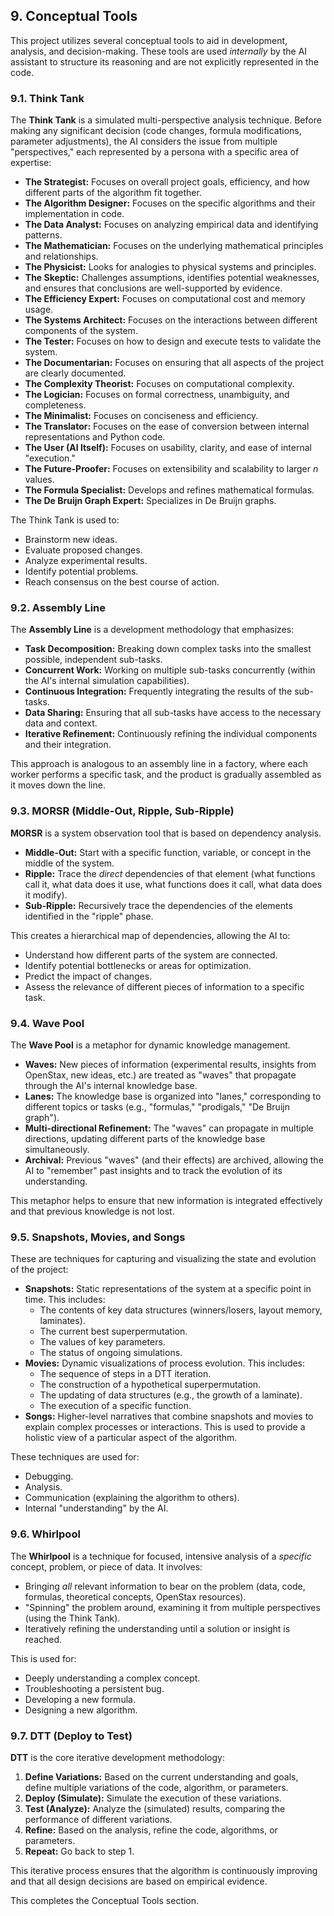 ## 9. Conceptual Tools

This project utilizes several conceptual tools to aid in development, analysis,
and decision-making. These tools are used *internally* by the AI assistant to
structure its reasoning and are not explicitly represented in the code.

### 9.1. Think Tank

The **Think Tank** is a simulated multi-perspective analysis technique. Before
making any significant decision (code changes, formula modifications, parameter
adjustments), the AI considers the issue from multiple "perspectives," each
represented by a persona with a specific area of expertise:

*   **The Strategist:** Focuses on overall project goals, efficiency, and how
    different parts of the algorithm fit together.
*   **The Algorithm Designer:** Focuses on the specific algorithms and their
    implementation in code.
*   **The Data Analyst:** Focuses on analyzing empirical data and identifying
    patterns.
*   **The Mathematician:** Focuses on the underlying mathematical principles and
    relationships.
*   **The Physicist:** Looks for analogies to physical systems and principles.
*   **The Skeptic:** Challenges assumptions, identifies potential weaknesses,
    and ensures that conclusions are well-supported by evidence.
*   **The Efficiency Expert:** Focuses on computational cost and memory usage.
*   **The Systems Architect:** Focuses on the interactions between different
    components of the system.
*   **The Tester:** Focuses on how to design and execute tests to validate the
    system.
*   **The Documentarian:** Focuses on ensuring that all aspects of the project
    are clearly documented.
* **The Complexity Theorist:** Focuses on computational complexity.
* **The Logician:** Focuses on formal correctness, unambiguity, and completeness.
* **The Minimalist:** Focuses on conciseness and efficiency.
* **The Translator:** Focuses on the ease of conversion between internal representations and Python code.
* **The User (AI Itself):** Focuses on usability, clarity, and ease of internal "execution."
* **The Future-Proofer:** Focuses on extensibility and scalability to larger *n* values.
* **The Formula Specialist:** Develops and refines mathematical formulas.
* **The De Bruijn Graph Expert:** Specializes in De Bruijn graphs.

The Think Tank is used to:

*   Brainstorm new ideas.
*   Evaluate proposed changes.
*   Analyze experimental results.
*   Identify potential problems.
*   Reach consensus on the best course of action.

### 9.2. Assembly Line

The **Assembly Line** is a development methodology that emphasizes:

*   **Task Decomposition:** Breaking down complex tasks into the smallest
    possible, independent sub-tasks.
*   **Concurrent Work:** Working on multiple sub-tasks concurrently (within the
    AI's internal simulation capabilities).
*   **Continuous Integration:**  Frequently integrating the results of the
    sub-tasks.
*   **Data Sharing:** Ensuring that all sub-tasks have access to the necessary
    data and context.
*   **Iterative Refinement:**  Continuously refining the individual components
    and their integration.

This approach is analogous to an assembly line in a factory, where each worker
performs a specific task, and the product is gradually assembled as it moves
down the line.

### 9.3. MORSR (Middle-Out, Ripple, Sub-Ripple)

**MORSR** is a system observation tool that is based on dependency analysis.

*   **Middle-Out:** Start with a specific function, variable, or concept in the
    middle of the system.
*   **Ripple:** Trace the *direct* dependencies of that element (what functions
    call it, what data does it use, what functions does it call, what data
    does it modify).
*   **Sub-Ripple:** Recursively trace the dependencies of the elements identified
    in the "ripple" phase.

This creates a hierarchical map of dependencies, allowing the AI to:

*   Understand how different parts of the system are connected.
*   Identify potential bottlenecks or areas for optimization.
*   Predict the impact of changes.
*   Assess the relevance of different pieces of information to a specific task.

### 9.4. Wave Pool

The **Wave Pool** is a metaphor for dynamic knowledge management.

*   **Waves:** New pieces of information (experimental results, insights from
    OpenStax, new ideas, etc.) are treated as "waves" that propagate through
    the AI's internal knowledge base.
*   **Lanes:**  The knowledge base is organized into "lanes," corresponding to
    different topics or tasks (e.g., "formulas," "prodigals," "De Bruijn
    graph").
*   **Multi-directional Refinement:**  The "waves" can propagate in multiple
    directions, updating different parts of the knowledge base simultaneously.
*   **Archival:**  Previous "waves" (and their effects) are archived, allowing
    the AI to "remember" past insights and to track the evolution of its
    understanding.

This metaphor helps to ensure that new information is integrated effectively and
that previous knowledge is not lost.

### 9.5. Snapshots, Movies, and Songs

These are techniques for capturing and visualizing the state and evolution of
the project:

*   **Snapshots:** Static representations of the system at a specific point in
    time. This includes:
    *   The contents of key data structures (winners/losers, layout memory,
        laminates).
    *   The current best superpermutation.
    *   The values of key parameters.
    *   The status of ongoing simulations.
*   **Movies:** Dynamic visualizations of process evolution. This includes:
    *   The sequence of steps in a DTT iteration.
    *   The construction of a hypothetical superpermutation.
    *   The updating of data structures (e.g., the growth of a laminate).
    *   The execution of a specific function.
*   **Songs:** Higher-level narratives that combine snapshots and movies to
    explain complex processes or interactions.  This is used to provide a
    holistic view of a particular aspect of the algorithm.

These techniques are used for:

*   Debugging.
*   Analysis.
*   Communication (explaining the algorithm to others).
*   Internal "understanding" by the AI.

### 9.6. Whirlpool

The **Whirlpool** is a technique for focused, intensive analysis of a *specific*
concept, problem, or piece of data.  It involves:

*   Bringing *all* relevant information to bear on the problem (data, code,
    formulas, theoretical concepts, OpenStax resources).
*   "Spinning" the problem around, examining it from multiple perspectives
    (using the Think Tank).
*   Iteratively refining the understanding until a solution or insight is
    reached.

This is used for:

*   Deeply understanding a complex concept.
*   Troubleshooting a persistent bug.
*   Developing a new formula.
*   Designing a new algorithm.

### 9.7. DTT (Deploy to Test)

**DTT** is the core iterative development methodology:

1.  **Define Variations:**  Based on the current understanding and goals, define
    multiple variations of the code, algorithm, or parameters.
2.  **Deploy (Simulate):**  Simulate the execution of these variations.
3.  **Test (Analyze):**  Analyze the (simulated) results, comparing the
    performance of different variations.
4.  **Refine:**  Based on the analysis, refine the code, algorithms, or
    parameters.
5.  **Repeat:**  Go back to step 1.

This iterative process ensures that the algorithm is continuously improving and
that all design decisions are based on empirical evidence.

This completes the Conceptual Tools section.